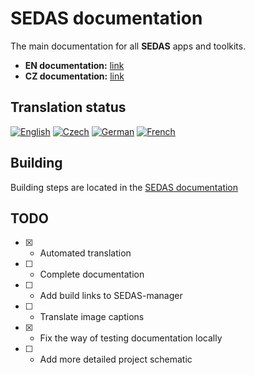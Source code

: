 
# SEDAS documentation

The main documentation for all **SEDAS** apps and toolkits.

- **EN documentation:** [link](https://sedas-docs.readthedocs.io/en/latest/)
- **CZ documentation:** [link](https://sedas-docs.readthedocs.io/cs/latest/)

## Translation status

[![English](https://img.shields.io/badge/English-100%25-brightgreen)](#)
[![Czech](https://img.shields.io/badge/Czech-65%25-yellow)](#)
[![German](https://img.shields.io/badge/German-0%25-red)](#)
[![French](https://img.shields.io/badge/French-0%25-red)](#)

## Building

Building steps are located in the [SEDAS documentation](https://sedas-docs.readthedocs.io/en/latest/user-manual.html)

## TODO

- [x] - Automated translation
- [ ] - Complete documentation
- [ ] - Add build links to SEDAS-manager
- [ ] - Translate image captions
- [x] - Fix the way of testing documentation locally
- [ ] - Add more detailed project schematic
